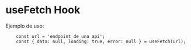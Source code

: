 # useFetch Hook

Ejemplo de uso:

```
    const url = 'endpoint de una api';
    const { data: null, loading: true, error: null } = useFetch(url);
```

